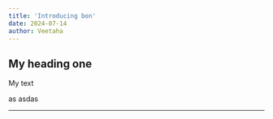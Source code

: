 ```yaml
---
title: 'Introducing bon'
date: 2024-07-14
author: Veetaha
---
```


## My heading one

My text

as
asdas



<!-- more -->


---
